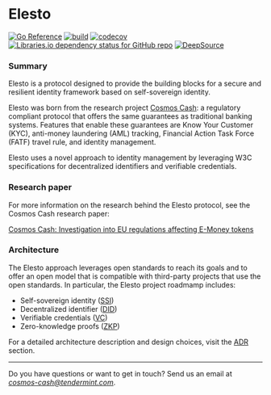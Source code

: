 # Elesto

[![Go Reference](https://pkg.go.dev/badge/github.com/elesto-dao/elesto.svg)](https://pkg.go.dev/github.com/elesto-dao/elesto)
[![build](https://github.com/elesto-dao/elesto/actions/workflows/quality.yaml/badge.svg?branch=main)](https://github.com/elesto-dao/elesto/actions/workflows/quality.yaml)
[![codecov](https://codecov.io/gh/elesto-dao/elesto/branch/main/graph/badge.svg?token=NLT5ZWM460)](https://codecov.io/gh/elesto-dao/elesto)
[![Libraries.io dependency status for GitHub repo](https://img.shields.io/librariesio/github/elesto-dao/elesto)](https://libraries.io/go/github.com%2Felesto-dao%2Felesto)
[![DeepSource](https://deepsource.io/gh/elesto-dao/elesto.svg/?label=active+issues&show_trend=true&token=BRR7kVLyskz5-N1etTDRay5J)](https://deepsource.io/gh/elesto-dao/elesto/?ref=repository-badge)



### Summary

Elesto is a protocol designed to provide the building blocks for a secure and resilient identity framework based on self-sovereign identity. 

Elesto was born from the research project [Cosmos Cash](https://github.com/allinbits/cosmos-cash): a regulatory compliant protocol that offers the same guarantees as traditional banking systems. Features that enable these guarantees are Know Your Customer (KYC), anti-money laundering (AML) tracking,
Financial Action Task Force (FATF) travel rule, and identity management. 

Elesto uses a novel approach to identity management by leveraging W3C specifications for decentralized identifiers and verifiable credentials.

### Research paper

For more information on the research behind the Elesto protocol, see the Cosmos Cash research paper:

[Cosmos Cash: Investigation into EU regulations affecting E-Money tokens](https://drive.google.com/file/d/1zmEyA8kA0uAIRGDKxYElOKvjtz4f_Ep5/view)

### Architecture

The Elesto approach leverages open standards to reach its goals and to offer an open model that is compatible with
third-party projects that use the open standards. In particular, the Elesto project roadmamp includes:

- Self-sovereign identity ([SSI](./Reference/GLOSSARY.md#self-sovereign-identity-ssi))
- Decentralized identifier ([DID](./Reference/GLOSSARY.md#decentralized-identifier-did))
- Verifiable credentials ([VC](./Reference/GLOSSARY.md#verifiable-credential-vc))
- Zero-knowledge proofs ([ZKP](./Reference/GLOSSARY.md#zero-knowledge-proof-zkp))

For a detailed architecture description and design choices, visit the [ADR](./Explanation/ADR) section.


--- 

Do you have questions or want to get in touch? Send us an email at *cosmos-cash@tendermint.com*.
